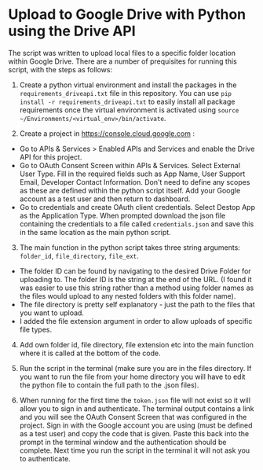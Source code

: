# Upload to Google Drive with Python using the Drive API

The script was written to upload local files to a specific folder location within Google Drive. There are a number of prequisites for running this script, with the steps as follows:


1. Create a python virtual environment and install the packages in the `requirements_driveapi.txt` file in this repository. You can use `pip install -r requirements_driveapi.txt` to easily install all package requirements once the virtual environment is activated using `source ~/Environments/<virtual_env>/bin/activate`. 

2. Create a project in https://console.cloud.google.com :
- Go to APIs & Services > Enabled APIs and Services and enable the Drive API for this project.
- Go to OAuth Consent Screen within APIs & Services. Select External User Type. Fill in the required fields such as App Name, User Support Email, Developer Contact Information. Don't need to define any scopes as these are defined within the python script itself. Add your Google account as a test user and then return to dashboard.
- Go to credentials and create OAuth client credentials. Select Destop App as the Application Type.  When prompted download the json file containing the credentials to a file called `credentials.json` and save this in the same location as the main python script. 

3. The main function in the python script takes three string arguments: `folder_id`, `file_directory`, `file_ext`. 
- The folder ID can be found by navigating to the desired Drive Folder for uploading to. The folder ID is the string at the end of the URL. (I found it was easier to use this string rather than a method using folder names as the files would upload to any nested folders with this folder name). 
- The file directory is pretty self explanatory - just the path to the files that you want to upload. 
- I added the file extension argument in order to allow uploads of specific file types.

4. Add own folder id, file directory, file extension etc into the main function where it is called at the bottom of the code.

5. Run the script in the terminal (make sure you are in the files directory. If you want to run the file from your home directory you will have to edit the python file to contain the full path to the .json files). 

6. When running for the first time the `token.json` file will not exist so it will allow you to sign in and authenticate. The terminal output contains a link and you will see the OAuth Consent Screen that was configured in the project. Sign in with the Google account you are using (must be defined as a test user) and copy the code that is given. Paste this back into the prompt in the terminal window and the authentication should be complete. Next time you run the script in the terminal it will not ask you to authenticate. 
